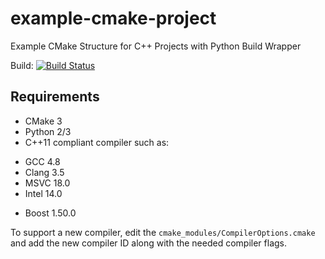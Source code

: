 # example-cmake-project

Example CMake Structure for C++ Projects with Python Build Wrapper

Build: [![Build Status](https://travis-ci.org/calebwherry/example-cmake-project.svg?branch=master)](https://travis-ci.org/calebwherry/example-cmake-project)

## Requirements

* CMake 3
* Python 2/3
* C++11 compliant compiler such as:
 + GCC 4.8
 + Clang 3.5
 + MSVC 18.0
 + Intel 14.0
* Boost 1.50.0

To support a new compiler, edit the `cmake_modules/CompilerOptions.cmake` and add the new compiler ID along with the needed compiler flags.
